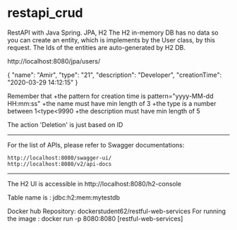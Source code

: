 # restapi_crud

RestAPI with Java Spring. JPA, H2
The H2 in-memory DB has no data so you can create an entity, which is implements by the User class, by this request. The Ids of the entities are auto-generated by H2 DB.

 http://localhost:8080/jpa/users/

{
    "name": "Amir",
     "type": "21",
     "description": "Developer",
    "creationTime": "2020-03-29 14:12:15"
}

Remember that +the pattern for creation time is pattern="yyyy-MM-dd HH:mm:ss"
			  +the name must have min length of 3
			  +the type is a number between 1<type<9990
			  +the description must have min length of 5
			  
The action 'Deletion' is just based on ID			  

---------------------------------------------
For the list of APIs, please refer to Swagger documentations: 

	http://localhost:8080/swagger-ui/
	http://localhost:8080/v2/api-docs
----------------------------------------------------------
	
The H2 UI is accessible in http://localhost:8080/h2-console	

Table name is : jdbc:h2:mem:mytestdb
	
 Docker hub Repository: 
dockerstudent62/restful-web-services 
For running the image   : docker run -p 8080:8080 [restful-web-services]


